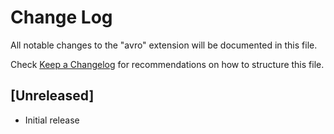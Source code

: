 # Change Log
All notable changes to the "avro" extension will be documented in this file.

Check [Keep a Changelog](http://keepachangelog.com/) for recommendations on how to structure this file.

## [Unreleased]
- Initial release